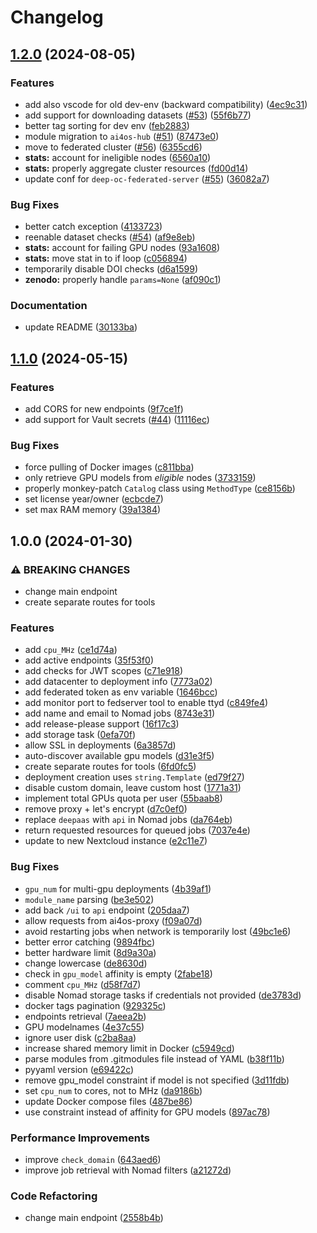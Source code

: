 # Changelog

## [1.2.0](https://github.com/ai4os/ai4-papi/compare/v1.1.0...v1.2.0) (2024-08-05)


### Features

* add also vscode for old dev-env (backward compatibility) ([4ec9c31](https://github.com/ai4os/ai4-papi/commit/4ec9c31b3d47a424cf3a2e22b78ff61ce84065eb))
* add support for downloading datasets ([#53](https://github.com/ai4os/ai4-papi/issues/53)) ([55f6b77](https://github.com/ai4os/ai4-papi/commit/55f6b77272a9ab6877c834391c702f76aa34c014))
* better tag sorting for dev env ([feb2883](https://github.com/ai4os/ai4-papi/commit/feb28836d2dd9226f91e61a194d698a6432542e4))
* module migration to `ai4os-hub` ([#51](https://github.com/ai4os/ai4-papi/issues/51)) ([87473e0](https://github.com/ai4os/ai4-papi/commit/87473e05055c95f9344907f53ab944ef57050fe7))
* move to federated cluster ([#56](https://github.com/ai4os/ai4-papi/issues/56)) ([6355cd6](https://github.com/ai4os/ai4-papi/commit/6355cd6ca27d99b44519cf9db38622283408f1c0))
* **stats:** account for ineligible nodes ([6560a10](https://github.com/ai4os/ai4-papi/commit/6560a105b62f8e297b4d12ab0f4aed194a48ebb8))
* **stats:** properly aggregate cluster resources ([fd00d14](https://github.com/ai4os/ai4-papi/commit/fd00d1482e676b9f75d5e0c12ea10e4821e54be0))
* update conf for `deep-oc-federated-server` ([#55](https://github.com/ai4os/ai4-papi/issues/55)) ([36082a7](https://github.com/ai4os/ai4-papi/commit/36082a73f5abc5bb2f452760438ded656a509d8c))


### Bug Fixes

* better catch exception ([4133723](https://github.com/ai4os/ai4-papi/commit/4133723d8c42cea649d616499d6db1187254296c))
* reenable dataset checks ([#54](https://github.com/ai4os/ai4-papi/issues/54)) ([af9e8eb](https://github.com/ai4os/ai4-papi/commit/af9e8eb68ebb7942fa97482bac417ab5d0d1d0d4))
* **stats:** account for failing GPU nodes ([93a1608](https://github.com/ai4os/ai4-papi/commit/93a1608c8db877b692f431ec4482de62076fd131))
* **stats:** move stat in to if loop ([c056894](https://github.com/ai4os/ai4-papi/commit/c05689445c5df3a70af52ce037db9fee9f066255))
* temporarily disable DOI checks ([d6a1599](https://github.com/ai4os/ai4-papi/commit/d6a1599a2418b2650e68d38d41a96e0d59ae636d))
* **zenodo:** properly handle `params=None` ([af090c1](https://github.com/ai4os/ai4-papi/commit/af090c1330728d8edb893bbd13a6604e9a56e93e))


### Documentation

* update README ([30133ba](https://github.com/ai4os/ai4-papi/commit/30133ba3940e53a049d703b8563fe21f8fffa815))

## [1.1.0](https://github.com/ai4os/ai4-papi/compare/v1.0.0...v1.1.0) (2024-05-15)


### Features

* add CORS for new endpoints ([9f7ce1f](https://github.com/ai4os/ai4-papi/commit/9f7ce1f86b870ce1a7d311b843461c3636c8d3b4))
* add support for Vault secrets ([#44](https://github.com/ai4os/ai4-papi/issues/44)) ([11116ec](https://github.com/ai4os/ai4-papi/commit/11116eca84dafedcdf370b449b0e078437929442))


### Bug Fixes

* force pulling of Docker images ([c811bba](https://github.com/ai4os/ai4-papi/commit/c811bba6e6412d547d2ee1f029348958dddaa2c7))
* only retrieve GPU models from _eligible_ nodes ([3733159](https://github.com/ai4os/ai4-papi/commit/3733159f8362bccb4ada23630b37c5ad8818df2a))
* properly monkey-patch `Catalog` class using `MethodType` ([ce8156b](https://github.com/ai4os/ai4-papi/commit/ce8156b01df937bdf51f20a3b0d2ef9ac26ed504))
* set license year/owner ([ecbcde7](https://github.com/ai4os/ai4-papi/commit/ecbcde7512c357e79981fa87ad16b9ce7b90cee5))
* set max RAM memory ([39a1384](https://github.com/ai4os/ai4-papi/commit/39a13844a631a1313941decb68fb3c758f38c812))

## 1.0.0 (2024-01-30)


### ⚠ BREAKING CHANGES

* change main endpoint
* create separate routes for tools

### Features

* add `cpu_MHz` ([ce1d74a](https://github.com/ai4os/ai4-papi/commit/ce1d74a49fefcbed82223369aacd2285670c974b))
* add active endpoints ([35f53f0](https://github.com/ai4os/ai4-papi/commit/35f53f0025adff3d6ca45da974d376c374c0c1fb))
* add checks for JWT scopes ([c71e918](https://github.com/ai4os/ai4-papi/commit/c71e918f7b51afeaa63b09b4d05c2d732ad504eb))
* add datacenter to deployment info ([7773a02](https://github.com/ai4os/ai4-papi/commit/7773a0257abc36adc6713af04d050047d5aa8a22))
* add federated token as env variable ([1646bcc](https://github.com/ai4os/ai4-papi/commit/1646bcc4db6b55cec8a59cb5a4c8acb6817c3694))
* add monitor port to fedserver tool to enable ttyd ([c849fe4](https://github.com/ai4os/ai4-papi/commit/c849fe4d552ffb5782fddea3e36fdaf7f3c784b0))
* add name and email to Nomad jobs ([8743e31](https://github.com/ai4os/ai4-papi/commit/8743e31943d341a5ff51f865bb2d905a178cf784))
* add release-please support ([16f17c3](https://github.com/ai4os/ai4-papi/commit/16f17c39692df575a19e5f090d4f83ba9d4854ed))
* add storage task ([0efa70f](https://github.com/ai4os/ai4-papi/commit/0efa70ff9cdea6724a44012ce854d95b5f91e021))
* allow SSL in deployments ([6a3857d](https://github.com/ai4os/ai4-papi/commit/6a3857d04fe8c5db6bed481fdfc50416b0317285))
* auto-discover available gpu models ([d31e3f5](https://github.com/ai4os/ai4-papi/commit/d31e3f5cc9d7cb379f60454be727171def456093))
* create separate routes for tools ([6fd0fc5](https://github.com/ai4os/ai4-papi/commit/6fd0fc5f9532daabf794635145b6ec4506d22f23))
* deployment creation uses `string.Template` ([ed79f27](https://github.com/ai4os/ai4-papi/commit/ed79f272d9692b8ab77326e3ec3a98af905366fe))
* disable custom domain, leave custom host ([1771a31](https://github.com/ai4os/ai4-papi/commit/1771a314a4d3c8b61e66251f7ca794a1ac5ac191))
* implement total GPUs quota per user ([55baab8](https://github.com/ai4os/ai4-papi/commit/55baab853e314b7e78c9dd7b16ddfd8fbae68ca5))
* remove proxy + let's encrypt ([d7c0ef0](https://github.com/ai4os/ai4-papi/commit/d7c0ef080941afa3a3c8f850fed70435097b6a27))
* replace `deepaas` with `api` in Nomad jobs ([da764eb](https://github.com/ai4os/ai4-papi/commit/da764eb4787bec40028e295db86ee3031e5ad36d))
* return requested resources for queued jobs ([7037e4e](https://github.com/ai4os/ai4-papi/commit/7037e4ea393269f1cc923d5f94a0014d2f1b33d1))
* update to new Nextcloud instance ([e2c11e7](https://github.com/ai4os/ai4-papi/commit/e2c11e7c412d9bf9ecea9c688595ff311fa88b44))


### Bug Fixes

* `gpu_num` for multi-gpu deployments ([4b39af1](https://github.com/ai4os/ai4-papi/commit/4b39af1087cc90c2281d5f017dfd83eb35da8da9))
* `module_name` parsing ([be3e502](https://github.com/ai4os/ai4-papi/commit/be3e502d836043de407e6fc55eb617a4ac8df284))
* add back `/ui` to `api` endpoint ([205daa7](https://github.com/ai4os/ai4-papi/commit/205daa7a596a539df095ce9d902a90eb787eb86f))
* allow requests from ai4os-proxy ([f09a07d](https://github.com/ai4os/ai4-papi/commit/f09a07dec3c11507c3cd170ef446328db27c7d24))
* avoid restarting jobs when network is temporarily lost ([49bc1e6](https://github.com/ai4os/ai4-papi/commit/49bc1e620770cc54f7945e5741ff1a45097bf9bc))
* better error catching ([9894fbc](https://github.com/ai4os/ai4-papi/commit/9894fbc8a669b79dba97fa7db3be925eb28776da))
* better hardware limit ([8d9a30a](https://github.com/ai4os/ai4-papi/commit/8d9a30a02fcf70640e5f310cae4ebd22ddfaf35f))
* change lowercase ([de8630d](https://github.com/ai4os/ai4-papi/commit/de8630d2ba0b0f45e26e462e015a9fea5bbdc537))
* check in `gpu_model` affinity is empty ([2fabe18](https://github.com/ai4os/ai4-papi/commit/2fabe18ed20f503c103dc5e014acd8439ccd6111))
* comment `cpu_MHz` ([d58f7d7](https://github.com/ai4os/ai4-papi/commit/d58f7d768083b949cbffc91d79989f59570a363a))
* disable Nomad storage tasks if credentials not provided ([de3783d](https://github.com/ai4os/ai4-papi/commit/de3783d3d58820fc38678e49b8d271ddb9469d75))
* docker tags pagination ([929325c](https://github.com/ai4os/ai4-papi/commit/929325c111b51c836fddf2e84fc8ab2b65e9f082))
* endpoints retrieval ([7aeea2b](https://github.com/ai4os/ai4-papi/commit/7aeea2bf1e7f461a5431ecc270dac5ff7f68e0b4))
* GPU modelnames ([4e37c55](https://github.com/ai4os/ai4-papi/commit/4e37c559cc61fc498850fb7a975342e2a1163b5d))
* ignore user disk ([c2ba8aa](https://github.com/ai4os/ai4-papi/commit/c2ba8aa7c14d738545a9a220c2fe9428ff4a6b0a))
* increase shared memory limit in Docker ([c5949cd](https://github.com/ai4os/ai4-papi/commit/c5949cd653bf82f7d7cb4a6c63424e4fb293b5cb))
* parse modules from .gitmodules file instead of YAML ([b38f11b](https://github.com/ai4os/ai4-papi/commit/b38f11b5d7fe5d1be7593e93d87b8bd6a111c5cf))
* pyyaml version ([e69422c](https://github.com/ai4os/ai4-papi/commit/e69422ce633553a7bb9aa26d5a90f24ad4db1a6c))
* remove gpu_model constraint if model is not specified ([3d11fdb](https://github.com/ai4os/ai4-papi/commit/3d11fdb4a2ed7d1860674491bcf14d77edc97c83))
* set `cpu_num` to cores, not to MHz ([da9186b](https://github.com/ai4os/ai4-papi/commit/da9186bee8fe0d5acbb7b706944feeca26c8c3c9))
* update Docker compose files ([487be86](https://github.com/ai4os/ai4-papi/commit/487be86aa018685f2c86b08469a01ac6f7b04270))
* use constraint instead of affinity for GPU models ([897ac78](https://github.com/ai4os/ai4-papi/commit/897ac780ab4807eae4bd4e96e5bd02f60a3f82fb))


### Performance Improvements

* improve `check_domain` ([643aed6](https://github.com/ai4os/ai4-papi/commit/643aed6de66aa291c5454be44ef67bdad8b984b1))
* improve job retrieval with Nomad filters ([a21272d](https://github.com/ai4os/ai4-papi/commit/a21272dfa744601ce105444136a73a4334511689))


### Code Refactoring

* change main endpoint ([2558b4b](https://github.com/ai4os/ai4-papi/commit/2558b4bd1c72f4f07ea5741dc7011119f71c3171))

